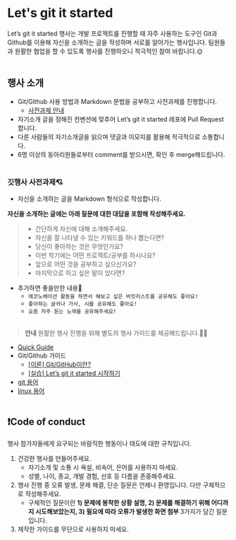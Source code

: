 # Let's git it started

Let’s git it started 행사는 개발 프로젝트를 진행할 때 자주 사용하는 도구인 Git과 Github를 이용해 자신을 소개하는 글을 작성하며 서로를 알아가는 행사입니다. 
팀원들과 원활한 협업을 할 수 있도록 행사를 진행하오니 적극적인 참여 바랍니다.🌞
<br> </br>

## 행사 소개

- Git/Github 사용 방법과 Markdown 문법을 공부하고 사전과제를 진행합니다.
  - [사전과제 안내](#깃행사-사전과제)
- 자기소개 글을 정해진 컨벤션에 맞추어 Let’s git it started 레포에 Pull Request 합니다.
- 다른 사람들의 자기소개글을 읽으며 댓글과 이모지를 활용해 적극적으로 소통합니다.
- 6명 이상의 동아리원들로부터 comment를 받으시면, 확인 후 merge해드립니다.
<br> </br>

### 깃행사 사전과제💘

- 자신을 소개하는 글을 Markdown 형식으로 작성합니다.

**자신을 소개하는 글에는 아래 질문에 대한 대답을 포함해 작성해주세요.**

> - 간단하게 자신에 대해 소개해주세요.
> - 자신을 잘 나타낼 수 있는 키워드를 하나 뽑는다면?
> - 당신이 좋아하는 것은 무엇인가요?
> - 이번 학기에는 어떤 프로젝트/공부를 하시나요?
> - 앞으로 어떤 것을 공부하고 싶으신가요?
> - 마지막으로 하고 싶은 말이 있다면?

- 추가하면 좋을만한 내용💌
  - `에코노베이션 활동을 하면서 해보고 싶은 버킷리스트를 공유해도 좋아요!`
  - `좋아하는 글귀나 가사, 시를 공유해도 좋아요!`
  - `요즘 자주 듣는 노래를 공유해주세요!`
<br> </br>

> **안내** 원활한 행사 진행을 위해 별도의 행사 가이드를 제공해드립니다.💁‍♂️

- [Quick Guide](<1st_Let_s_git_it_started(Git_tutorial)/quick_guide.md>)
- Git/Github 가이드
  - [[이론] Git/GitHub이란?](<1st_Let_s_git_it_started(Git_tutorial)/guide.md>)
  - [[실습] Let’s git it started 시작하기](<1st_Let_s_git_it_started(Git_tutorial)/exercise.md>)
- [git 용어](Glossary_of_Terms/git%20용어.md)
- [linux 용어](Glossary_of_Terms/Linux%20용어.md)
  <br> </br>

## ❗️Code of conduct

행사 참가자들에게 요구되는 바람직한 행동이나 태도에 대한 규칙입니다.

1. 건강한 행사를 만들어주세요.
   - 자기소개 및 소통 시 욕설, 비속어, 은어를 사용하지 마세요.
   - 성별, 나이, 종교, 개발 경험, 선호 등 다름을 존중해주세요.
2. 행사 진행 중 오류 발생, 문제 해결, 단순 질문은 언제나 환영입니다. 다만 구체적으로 작성해주세요.
   - 구체적인 질문이란 **1) 문제에 봉착한 상황 설명, 2) 문제를 해결하기 위해 어디까지 시도해보았는지, 3) 필요에 따라 오류가 발생한 화면 첨부** 3가지가 담긴 질문입니다.
3. 제작한 가이드를 무단으로 사용하지 마세요.
